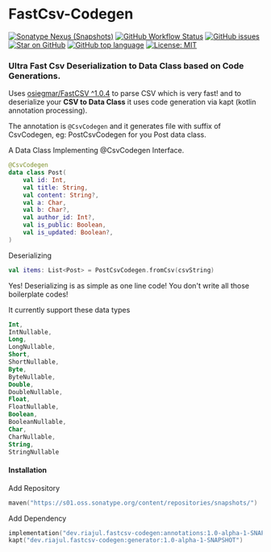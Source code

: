 # FastCsv-Codegen
[![Sonatype Nexus (Snapshots)](https://img.shields.io/nexus/s/dev.riajul.fastcsv-codegen/annotations?server=https%3A%2F%2Fs01.oss.sonatype.org)](https://s01.oss.sonatype.org/#nexus-search;gav~dev.riajul.fastcsv-codegen~~~~)
[![GitHub Workflow Status](https://img.shields.io/github/workflow/status/iamriajul/fastcsv-codegen/tests)](https://github.com/iamriajul/fastcsv-codegen/actions)
[![GitHub issues](https://img.shields.io/github/issues/iamriajul/fastcsv-codegen)][tracker]
[![Star on GitHub](https://img.shields.io/github/stars/iamriajul/fastcsv-codegen.svg?style=flat&logo=github&colorB=deeppink&label=stars)][repo]
[![GitHub top language](https://img.shields.io/github/languages/top/iamriajul/fastcsv-codegen)][repo]
[![License: MIT](https://img.shields.io/badge/license-MIT-purple.svg)](https://opensource.org/licenses/MIT)
### Ultra Fast Csv Deserialization to Data Class based on Code Generations.

[repo]: https://github.com/iamriajul/adhan-dart
[tracker]: https://github.com/iamriajul/adhan-dart/issues

Uses [osiegmar/FastCSV ^1.0.4](https://github.com/osiegmar/FastCSV) to parse CSV which is very fast! and to deserialize your **CSV to Data Class** it uses code generation via kapt (kotlin annotation processing).

The annotation is `@CsvCodegen` and it generates file with suffix of CsvCodegen, eg: PostCsvCodegen for you Post data class.

A Data Class Implementing @CsvCodegen Interface.
```kotlin
@CsvCodegen
data class Post(
    val id: Int,
    val title: String,
    val content: String?,
    val a: Char,
    val b: Char?,
    val author_id: Int?,
    val is_public: Boolean,
    val is_updated: Boolean?,
)
```
Deserializing
```kotlin
val items: List<Post> = PostCsvCodegen.fromCsv(csvString)
```
Yes! Deserializing is as simple as one line code! You don't write all those boilerplate codes!

It currently support these data types
```kotlin
Int,
IntNullable,
Long,
LongNullable,
Short,
ShortNullable,
Byte,
ByteNullable,
Double,
DoubleNullable,
Float,
FloatNullable,
Boolean,
BooleanNullable,
Char,
CharNullable,
String,
StringNullable
```

#### Installation
Add Repository
```kotlin
maven("https://s01.oss.sonatype.org/content/repositories/snapshots/")
```
Add Dependency
```kotlin
implementation("dev.riajul.fastcsv-codegen:annotations:1.0-alpha-1-SNAPSHOT")
kapt("dev.riajul.fastcsv-codegen:generator:1.0-alpha-1-SNAPSHOT")
```
